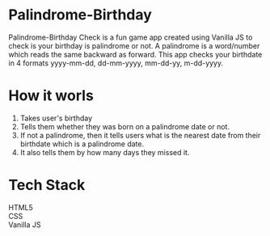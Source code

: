 # Palindrome-Birthday
Palindrome-Birthday Check is a fun game app created using Vanilla JS to check is your birthday is palindrome or not. A palindrome is a word/number which reads the same backward as forward. This app checks your birthdate in 4 formats yyyy-mm-dd, dd-mm-yyyy, mm-dd-yy, m-dd-yyyy.

# How it worls
1. Takes user's birthday
2. Tells them whether they was born on a palindrome date or not.
3. If not a palindrome, then it tells users what is the nearest date from their birthdate which is a palindrome date.
4. It also tells them by how many days they missed it.

# Tech Stack
HTML5\
CSS\
Vanilla JS
